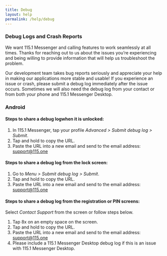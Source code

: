 ```yaml
---
title: Debug
layout: help
permalink: /help/debug
---
```


### Debug Logs and Crash Reports

We want 115.1 Messenger and calling features to work seamlessly at all times. Thanks for reaching out to us about the issues you’re experiencing and being willing to provide information that will help us troubleshoot the problem.

Our development team takes bug reports seriously and appreciate your help in making our applications more stable and usable! If you experience an issue or crash, please submit a debug log immediately after the issue occurs. Sometimes we will also need the debug log from your contact or from both your phone and 115.1 Messenger Desktop.

### Android

#### Steps to share a debug logwhen it is unlocked:
1. In 115.1 Messenger, tap your profile *Advanced > Submit debug log > Submit*.
2. Tap and hold to copy the URL.
3. Paste the URL into a new email and send to the email address: <support@115.one>

#### Steps to share a debug log from the lock screen:
1. Go to *Menu > Submit debug log > Submit*.
2. Tap and hold to copy the URL.
3. Paste the URL into a new email and send to the email address: <support@115.one>

#### Steps to share a debug log from the registration or PIN screens:
Select *Contact Support* from the screen or follow steps below.

1. Tap 8x on an empty space on the screen.
2. Tap and hold to copy the URL.
3. Paste the URL into a new email and send to the email address: <support@115.one>
4. Please include a 115.1 Messenger Desktop debug log if this is an issue with 115.1 Messenger Desktop.
